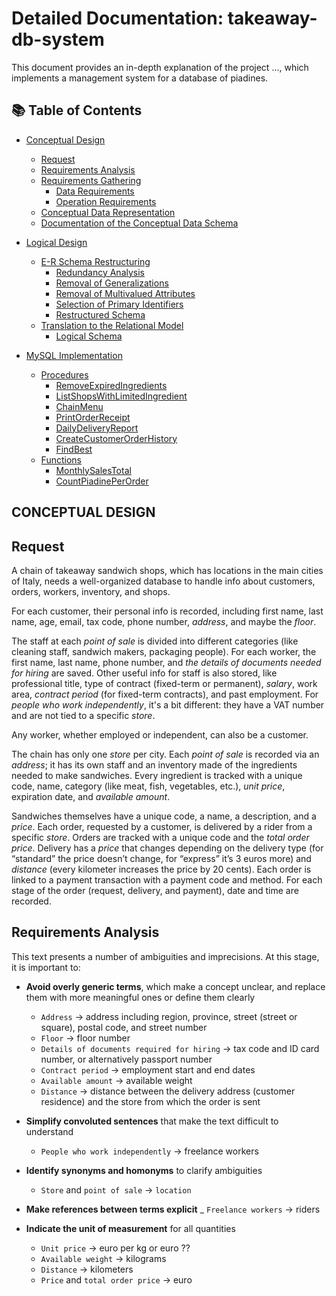# Detailed Documentation: takeaway-db-system

This document provides an in-depth explanation of the project ..., which implements a management system for a database of piadines.

## 📚 Table of Contents

- [Conceptual Design](#conceptual-design)
    - [Request](#request)
    - [Requirements Analysis](#requirements-analysis)
    - [Requirements Gathering](#requirements-gathering)
        - [Data Requirements](#data-requirements)
        - [Operation Requirements](#operation-requirements)
    - [Conceptual Data Representation](#conceptual-data-representation)
    - [Documentation of the Conceptual Data Schema](#documentation-of-the-conceptual-data-schema)

- [Logical Design](#logical-design)
    - [E-R Schema Restructuring](#e-r-schema-restructuring)
        - [Redundancy Analysis](#redundancy-analysis)
        - [Removal of Generalizations](#removal-of-generalizations)
        - [Removal of Multivalued Attributes](#removal-of-multivalued-attributes)
        - [Selection of Primary Identifiers](#selection-of-primary-identifiers)
        - [Restructured Schema](#restructured-schema)
    - [Translation to the Relational Model](#translation-to-the-relational-model)
        - [Logical Schema](#logical-schema)

- [MySQL Implementation](#mysql-implementation)
    - [Procedures](#procedures)
        - [RemoveExpiredIngredients](#removeexpiredingredients)
        - [ListShopsWithLimitedIngredient](#listshopswithlimitedingredient)
        - [ChainMenu](#chainmenu)
        - [PrintOrderReceipt](#printorderreceipt)
        - [DailyDeliveryReport](#dailydeliveryreport)
        - [CreateCustomerOrderHistory](#createcustomerorderhistory)
        - [FindBest](#findbest)
    - [Functions](#functions)
        - [MonthlySalesTotal](#monthlysalestotal)
        - [CountPiadinePerOrder](#countpiadineperorder)

## CONCEPTUAL DESIGN

## Request
A chain of takeaway sandwich shops, which has locations in the main cities of Italy, needs a well-organized database to handle info about customers, orders, workers, inventory, and shops.

For each customer, their personal info is recorded, including first name, last name, age, email, tax code, phone number, _address_, and maybe the _floor_.

The staff at each _point of sale_ is divided into different categories (like cleaning staff, sandwich makers, packaging people). For each worker, the first name, last name, phone number, and _the details of documents needed for hiring_ are saved. Other useful info for staff is also stored, like professional title, type of contract (fixed-term or permanent), _salary_, work area, _contract period_ (for fixed-term contracts), and past employment. For _people who work independently_, it's a bit different: they have a VAT number and are not tied to a specific _store_.

Any worker, whether employed or independent, can also be a customer.

The chain has only one _store_ per city. Each _point of sale_ is recorded via an _address_; it has its own staff and an inventory made of the ingredients needed to make sandwiches. Every ingredient is tracked with a unique code, name, category (like meat, fish, vegetables, etc.), _unit price_, expiration date, and _available amount_.

Sandwiches themselves have a unique code, a name, a description, and a _price_. Each order, requested by a customer, is delivered by a rider from a specific _store_. Orders are tracked with a unique code and the _total order price_. Delivery has a _price_ that changes depending on the delivery type (for “standard” the price doesn’t change, for “express” it’s 3 euros more) and _distance_ (every kilometer increases the price by 20 cents). Each order is linked to a payment transaction with a payment code and method. For each stage of the order (request, delivery, and payment), date and time are recorded.

## Requirements Analysis
This text presents a number of ambiguities and imprecisions. At this stage, it is important to:

- **Avoid overly generic terms**, which make a concept unclear, and replace them with more meaningful ones or define them clearly 
  - `Address` → address including region, province, street (street or square), postal code, and street number  
  - `Floor` → floor number  
  - `Details of documents required for hiring` → tax code and ID card number, or alternatively passport number  
  - `Contract period` → employment start and end dates  
  - `Available amount` → available weight  
  - `Distance` → distance between the delivery address (customer residence) and the store from which the order is sent  

- **Simplify convoluted sentences** that make the text difficult to understand
  - `People who work independently` → freelance workers

- **Identify synonyms and homonyms** to clarify ambiguities
  - `Store` and `point of sale` → `location` 

- **Make references between terms explicit**
  _ `Freelance workers` → riders

- **Indicate the unit of measurement** for all quantities 
  - `Unit price` → euro per kg or euro ??
  - `Available weight` → kilograms
  - `Distance` → kilometers
  - `Price` and `total order price` → euro
